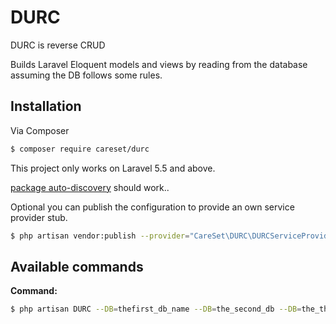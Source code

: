 # DURC
DURC is reverse CRUD

Builds Laravel Eloquent models and views by reading from the database assuming the DB follows some rules.

## Installation

Via Composer

```bash
$ composer require careset/durc
```

This project only works on Laravel 5.5 and above.

[package auto-discovery](https://medium.com/@taylorotwell/package-auto-discovery-in-laravel-5-5-ea9e3ab20518) should work..

Optional you can publish the configuration to provide an own service provider stub.

```bash
$ php artisan vendor:publish --provider="CareSet\DURC\DURCServiceProvider"
```

## Available commands

**Command:**
```bash
$ php artisan DURC --DB=thefirst_db_name --DB=the_second_db --DB=the_third (etc...)
```
